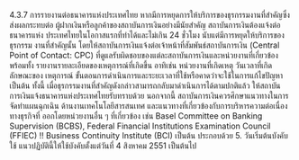 4.3.7 การรายงานต่อธนาคารแห่งประเทศไทย
หากมีการหยุดการให้บริการของธุรกรรมงานที่สำคัญซึ่งส่งผลกระทบต่อ
ผู้ฝากเงินหรือลูกค้าของสถาบันการเงินอย่างมีนัยสำคัญ สถาบันการเงินต้องแจ้งต่อธนาคารแห่ง
ประเทศไทยในโอกาสแรกที่ทำได้และไม่เกิน 24 ชั่วโมง นับแต่มีการหยุดให้บริการของธุรกรรม
งานที่สำคัญนั้น โดยให้สถาบันการเงินแจ้งต่อเจ้าหน้าที่สัมพันธ์สถาบันการเงิน (Central Point of
Contact: CPC) ที่ดูแลรับผิดชอบของแต่ละสถาบันการเงินและหน่วยงานที่เกี่ยวข้อง พร้อมทั้ง
รายงานรายละเอียดของเหตุการณ์ที่เกิดขึ้น อาทิเช่น หน่วยงานที่เกิดเหตุ วันเวลาที่เกิด ลักษณะของ
เหตุการณ์ ขั้นตอนการดำเนินการและระยะเวลาที่ใช้หรือคาดว่าจะใช้ในการแก้ไขปัญหา เป็นต้น
ทั้งนี้ เมื่อธุรกรรมงานที่สำคัญดังกล่าวสามารถกลับมาดำเนินการได้ตามปกติแล้ว ให้สถาบัน
การเงินแจ้งธนาคารแห่งประเทศไทยรับทราบด้วย
นอกจากนี้ สถาบันการเงินควรศึกษาแนวทางในการจัดทําแผนฉุกเฉิน
ด้านงานเทคโนโลยีสารสนเทศ และแนวทางที่เกี่ยวข้องกับการบริหารความต่อเนื่องทางธุรกิจที่
ออกโดยหน่วยงานอื่น ๆ ที่เกี่ยวข้อง เช่น Basel Committee on Banking Supervision (BCBS),
Federal Financial Institutions Examination Council (FFIEC) !! Business Continuity Institute
(BCI) เป็นต้น ประกอบด้วย
5. วันเริ่มต้นบังคับใช้
แนวปฏิบัตินี้ให้ใช้บังคับตั้งแต่วันที่ 4 สิงหาคม 2551 เป็นต้นไป
